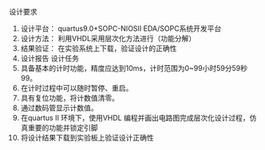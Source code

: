 设计要求
1.	设计平台：
quartus9.0+SOPC-NIOSII EDA/SOPC系统开发平台
2.	设计方法：
利用VHDL采用层次化方法进行（功能分解）
3.	结果验证：
在实验系统上下载，验证设计的正确性
4.	设计报告
设计任务
1.	具备基本的计时功能，精度应达到10ms，计时范围为0~99小时59分59秒99。
2.	在计时过程中可以随时暂停、重启。
3.	具有复位功能，将计数值清零。
4.	通过数码管显示计数值。
5.	在quartus II 环境下，使用VHDL 编程并画出电路图完成层次化设计过程，仿真重要的功能并锁定引脚
6.	将设计结果下载到实验板上验证设计正确性


